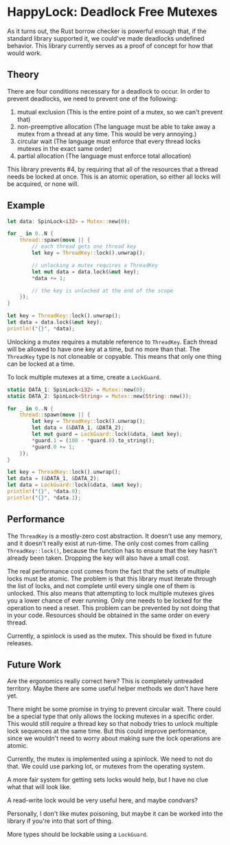 # HappyLock: Deadlock Free Mutexes

As it turns out, the Rust borrow checker is powerful enough that, if the
standard library supported it, we could've made deadlocks undefined behavior.
This library currently serves as a proof of concept for how that would work.

## Theory

There are four conditions necessary for a deadlock to occur. In order to
prevent deadlocks, we need to prevent one of the following:

1. mutual exclusion (This is the entire point of a mutex, so we can't prevent that)
2. non-preemptive allocation (The language must be able to take away a mutex from a thread at any time. This would be very annoying.)
3. circular wait (The language must enforce that every thread locks mutexes in the exact same order)
4. partial allocation (The language must enforce total allocation)

This library prevents #4, by requiring that all of the resources that a thread needs be locked at once. This is an atomic operation, so either all locks will be acquired, or none will.

## Example

```rust
let data: SpinLock<i32> = Mutex::new(0);

for _ in 0..N {
	thread::spawn(move || {
		// each thread gets one thread key
		let key = ThreadKey::lock().unwrap();

		// unlocking a mutex requires a ThreadKey
		let mut data = data.lock(&mut key);
		*data += 1;

		// the key is unlocked at the end of the scope
	});
}

let key = ThreadKey::lock().unwrap();
let data = data.lock(&mut key);
println!("{}", *data);
```

Unlocking a mutex requires a mutable reference to `ThreadKey`. Each thread will be allowed to have one key at a time, but no more than that. The `ThreadKey` type is not cloneable or copyable. This means that only one thing can be locked at a time.

To lock multiple mutexes at a time, create a `LockGuard`.

```rust
static DATA_1: SpinLock<i32> = Mutex::new(0);
static DATA_2: SpinLock<String> = Mutex::new(String::new());

for _ in 0..N {
	thread::spawn(move || {
		let key = ThreadKey::lock().unwrap();
		let data = (&DATA_1, &DATA_2);
		let mut guard = LockGuard::lock(&data, &mut key);
		*guard.1 = (100 - *guard.0).to_string();
		*guard.0 += 1;
	});
}

let key = ThreadKey::lock().unwrap();
let data = (&DATA_1, &DATA_2);
let data = LockGuard::lock(&data, &mut key);
println!("{}", *data.0);
println!("{}", *data.1);
```

## Performance

The `ThreadKey` is a mostly-zero cost abstraction. It doesn't use any memory, and it doesn't really exist at run-time. The only cost comes from calling `ThreadKey::lock()`, because the function has to ensure that the key hasn't already been taken. Dropping the key will also have a small cost.

The real performance cost comes from the fact that the sets of multiple locks must be atomic. The problem is that this library must iterate through the list of locks, and not complete until every single one of them is unlocked. This also means that attempting to lock multiple mutexes gives you a lower chance of ever running. Only one needs to be locked for the operation to need a reset. This problem can be prevented by not doing that in your code. Resources should be obtained in the same order on every thread.

Currently, a spinlock is used as the mutex. This should be fixed in future releases.

## Future Work

Are the ergonomics really correct here? This is completely untreaded territory. Maybe there are some useful helper methods we don't have here yet.

There might be some promise in trying to prevent circular wait. There could be a special type that only allows the locking mutexes in a specific order. This would still require a thread key so that nobody tries to unlock multiple lock sequences at the same time. But this could improve performance, since we wouldn't need to worry about making sure the lock operations are atomic.

Currently, the mutex is implemented using a spinlock. We need to not do that. We could use parking lot, or mutexes from the operating system.

A more fair system for getting sets locks would help, but I have no clue what that will look like.

A read-write lock would be very useful here, and maybe condvars?

Personally, I don't like mutex poisoning, but maybe it can be worked into the library if you're into that sort of thing.

More types should be lockable using a `LockGuard`.